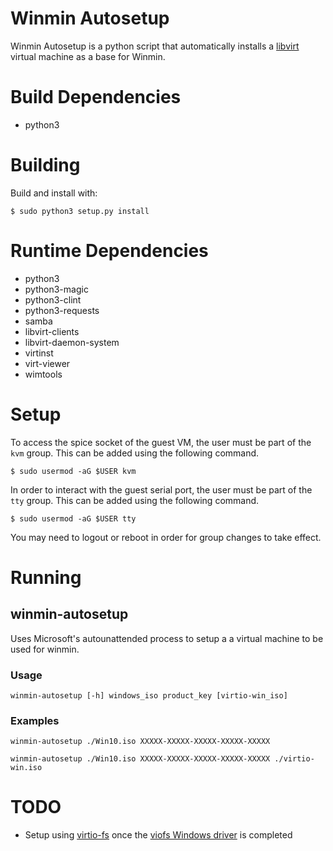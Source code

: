 # Winmin Autosetup

Winmin Autosetup is a python script that automatically installs a [libvirt](https://libvirt.org/) virtual machine as a base for Winmin.

# Build Dependencies

- python3

# Building

Build and install with:

```
$ sudo python3 setup.py install
```
# Runtime Dependencies

- python3
- python3-magic
- python3-clint
- python3-requests
- samba
- libvirt-clients
- libvirt-daemon-system
- virtinst
- virt-viewer
- wimtools

# Setup

To access the spice socket of the guest VM, the user must be part of the `kvm` group. This can be added using the following command.
```
$ sudo usermod -aG $USER kvm
```
In order to interact with the guest serial port, the user must be part of the `tty` group. This can be added using the following command.
```
$ sudo usermod -aG $USER tty
```
You may need to logout or reboot in order for group changes to take effect.

# Running

## winmin-autosetup

Uses Microsoft's autounattended process to setup a a virtual machine to be used for winmin. 

### Usage
```
winmin-autosetup [-h] windows_iso product_key [virtio-win_iso]
```
### Examples
```
winmin-autosetup ./Win10.iso XXXXX-XXXXX-XXXXX-XXXXX-XXXXX

winmin-autosetup ./Win10.iso XXXXX-XXXXX-XXXXX-XXXXX-XXXXX ./virtio-win.iso
```

# TODO
- Setup using [virtio-fs](https://virtio-fs.gitlab.io/) once the [viofs Windows driver](https://github.com/virtio-win/kvm-guest-drivers-windows/tree/master/viofs) is completed

